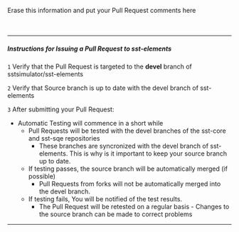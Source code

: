 Erase this information and put your Pull Request comments here <BR><BR><BR>


---
##### Instructions for Issuing a Pull Request to sst-elements
`1` Verify that the Pull Request is targeted to the **devel** branch of sstsimulator/sst-elements

`2` Verify that Source branch is up to date with the devel branch of sst-elements

`3` After submitting your Pull Request:
   * Automatic Testing will commence in a short while 
      * Pull Requests will be tested with the devel branches of the sst-core and sst-sqe repositories
         * These branches are syncronized with the devel branch of sst-elements.  This is why is it important to keep your source branch up to date.
      * If testing passes, the source branch will be automatically merged (if possible)
         * Pull Requests from forks will not be automatically merged into the devel branch.
      * If testing fails, You will be notified of the test results.  
         * The Pull Request will be retested on a regular basis - Changes to the source branch can be made to correct problems
         
----
